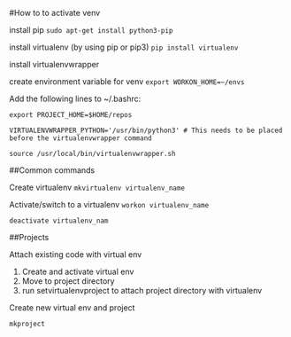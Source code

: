 #How to to activate venv

install pip
`sudo apt-get install python3-pip`

install virtualenv (by using pip or pip3)
`pip install virtualenv`

install virtualenvwrapper

create environment variable for venv
`export WORKON_HOME=~/envs`

Add the following lines to ~/.bashrc:

`export PROJECT_HOME=$HOME/repos`

`VIRTUALENVWRAPPER_PYTHON='/usr/bin/python3' # This needs to be placed before the virtualenvwrapper command`

`source /usr/local/bin/virtualenvwrapper.sh`

##Common commands

Create virtualenv
`mkvirtualenv virtualenv_name` 

Activate/switch to a virtualenv
`workon virtualenv_name`

`deactivate virtualenv_nam`

##Projects

Attach existing code with virtual env
1. Create and activate virtual env
2. Move to project directory
3. run setvirtualenvproject to attach project directory with virtualenv

Create new virtual env and project

`mkproject`

